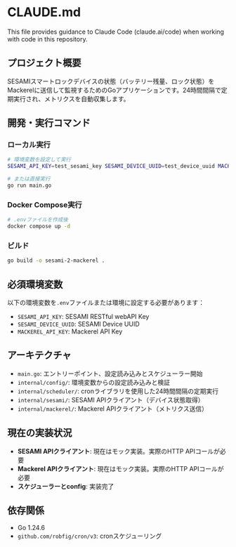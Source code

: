 # CLAUDE.md

This file provides guidance to Claude Code (claude.ai/code) when working with code in this repository.

## プロジェクト概要

SESAMIスマートロックデバイスの状態（バッテリー残量、ロック状態）をMackerelに送信して監視するためのGoアプリケーションです。24時間間隔で定期実行され、メトリクスを自動収集します。

## 開発・実行コマンド

### ローカル実行
```bash
# 環境変数を設定して実行
SESAMI_API_KEY=test_sesami_key SESAMI_DEVICE_UUID=test_device_uuid MACKEREL_API_KEY=test_mackerel_key go run main.go

# または直接実行
go run main.go
```

### Docker Compose実行
```bash
# .envファイルを作成後
docker compose up -d
```

### ビルド
```bash
go build -o sesami-2-mackerel .
```

## 必須環境変数

以下の環境変数を`.env`ファイルまたは環境に設定する必要があります：

- `SESAMI_API_KEY`: SESAMI RESTful webAPI Key
- `SESAMI_DEVICE_UUID`: SESAMI Device UUID  
- `MACKEREL_API_KEY`: Mackerel API Key

## アーキテクチャ

- `main.go`: エントリーポイント、設定読み込みとスケジューラー開始
- `internal/config/`: 環境変数からの設定読み込みと検証
- `internal/scheduler/`: cronライブラリを使用した24時間間隔の定期実行
- `internal/sesami/`: SESAMI APIクライアント（デバイス状態取得）
- `internal/mackerel/`: Mackerel APIクライアント（メトリクス送信）

## 現在の実装状況

- **SESAMI APIクライアント**: 現在はモック実装。実際のHTTP APIコールが必要
- **Mackerel APIクライアント**: 現在はモック実装。実際のHTTP APIコールが必要
- **スケジューラーとconfig**: 実装完了

## 依存関係

- Go 1.24.6
- `github.com/robfig/cron/v3`: cronスケジューリング